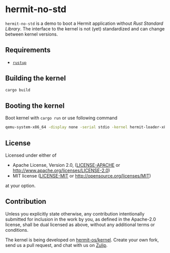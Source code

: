 # hermit-no-std

`hermit-no-std` is a demo to boot a Hermit application without _Rust Standard Library_.
The interface to the kernel is not (yet) standardized and can change between kernel versions.

## Requirements

* [`rustup`](https://www.rust-lang.org/tools/install)

## Building the kernel

```sh
cargo build
```

## Booting the kernel

Boot kernel with `cargo run` or use following command

```sh
qemu-system-x86_64 -display none -serial stdio -kernel hermit-loader-x86_64 -cpu Skylake-Client -device isa-debug-exit,iobase=0xf4,iosize=0x04 -smp 1 -m 512M -netdev user,id=u1,hostfwd=tcp::9975-:9975,hostfwd=udp::9975-:9975,net=192.168.76.0/24,dhcpstart=192.168.76.9 -device virtio-net-pci,netdev=u1,disable-legacy=on -initrd target/x86_64-unknown-none/debug/boot_image
```

## License

Licensed under either of

* Apache License, Version 2.0, ([LICENSE-APACHE](LICENSE-APACHE) or http://www.apache.org/licenses/LICENSE-2.0)
* MIT license ([LICENSE-MIT](LICENSE-MIT) or http://opensource.org/licenses/MIT)

at your option.

## Contribution

Unless you explicitly state otherwise, any contribution intentionally submitted for inclusion in the work by you, as defined in the Apache-2.0 license, shall be dual licensed as above, without any additional terms or conditions.

The kernel is being developed on [hermit-os/kernel](https://github.com/hermit-os/kernel).
Create your own fork, send us a pull request, and chat with us on [Zulip](https://hermit.zulipchat.com/).
